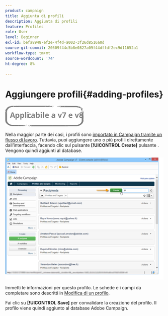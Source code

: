 ```yaml
---
product: campaign
title: Aggiunta di profili
description: Aggiunta di profili
feature: Profiles
role: User
level: Beginner
exl-id: befa8948-ef2e-4f4d-a002-3f26d8516a0d
source-git-commit: 20509f44c5b8e0827a09f44dffdf2ec9d11652a1
workflow-type: tm+mt
source-wordcount: '74'
ht-degree: 8%

---
```


# Aggiungere profili{#adding-profiles}

![](../../assets/common.svg)

Nella maggior parte dei casi, i profili sono [importato in Campaign tramite un flusso di lavoro](../../platform/using/import-export-workflows.md). Tuttavia, puoi aggiungere uno o più profili direttamente dall’interfaccia, facendo clic sul pulsante **[!UICONTROL Create]** pulsante . Vengono quindi aggiunti al database.

![](assets/s_ncs_user_profile_add.png)

Immetti le informazioni per questo profilo. Le schede e i campi da completare sono descritti in [Modifica di un profilo](../../platform/using/editing-a-profile.md).

Fai clic su **[!UICONTROL Save]** per convalidare la creazione del profilo. Il profilo viene quindi aggiunto al database Adobe Campaign.
